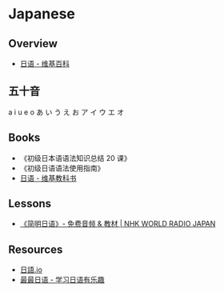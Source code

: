 # Japanese


## Overview

- [日语 - 维基百科](https://zh.wikipedia.org/wiki/%E6%97%A5%E8%AF%AD)


## 五十音

a  i  u e o
あ い う え お
ア イ ウ エ オ


## Books

- 《初级日本语语法知识总结 20 课》
- 《初级日语语法使用指南》
- [日语 - 维基教科书](https://zh.wikibooks.org/wiki/%E6%97%A5%E8%AF%AD)


## Lessons

- [《简明日语》- 免费音频 & 教材 | NHK WORLD RADIO JAPAN](https://www.nhk.or.jp/lesson/chinese/)


## Resources

- [日語.io](https://riyu.io/)
- [最最日语 - 学习日语有乐趣](http://www.xuewujing.com/)
